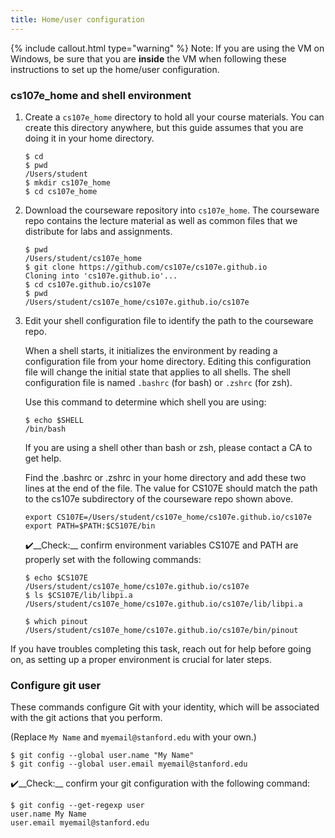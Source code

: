 ```yaml
---
title: Home/user configuration
---
```


{% include callout.html type="warning" %}
Note: If you are using the VM on Windows, be sure that you are __inside__ the VM when following these instructions to set up the home/user configuration.
</div>

### cs107e_home and shell environment
1. Create a `cs107e_home` directory to hold all your course materials. You can create this directory anywhere, but this guide
assumes that you are doing it in your home directory. 

    ```
    $ cd
    $ pwd
    /Users/student
    $ mkdir cs107e_home
    $ cd cs107e_home
    ```

2. Download the courseware repository into `cs107e_home`.  The courseware repo
contains the lecture material as well as common files that we distribute for
labs and assignments.

    ```
    $ pwd
    /Users/student/cs107e_home
    $ git clone https://github.com/cs107e/cs107e.github.io
    Cloning into 'cs107e.github.io'...
    $ cd cs107e.github.io/cs107e
    $ pwd
    /Users/student/cs107e_home/cs107e.github.io/cs107e
    ```

3. Edit your shell configuration file to identify the path to the courseware repo.  

    When a shell starts, it initializes the environment by reading a configuration file from your home directory. Editing this configuration file will change the initial state that applies to all shells.
    The shell configuration file is named `.bashrc` (for bash) or `.zshrc` (for zsh). 

    Use this command to determine which shell you are using:
    ```
    $ echo $SHELL
    /bin/bash
    ```

    If you are using a shell other than bash or zsh, please contact a CA to get help.

    Find the .bashrc or .zshrc in your home directory and add these two lines at the end of the file. The value for CS107E should match the path to the cs107e subdirectory of the courseware repo shown above. 
    ```
    export CS107E=/Users/student/cs107e_home/cs107e.github.io/cs107e
    export PATH=$PATH:$CS107E/bin
    ```


    ✔️__Check:__ confirm environment variables CS107E and PATH are properly set with the following commands:

    ```
    $ echo $CS107E
    /Users/student/cs107e_home/cs107e.github.io/cs107e
    $ ls $CS107E/lib/libpi.a
    /Users/student/cs107e_home/cs107e.github.io/cs107e/lib/libpi.a

    $ which pinout
    /Users/student/cs107e_home/cs107e.github.io/cs107e/bin/pinout
    ```

If you have troubles completing this task, reach out for help before going on, as setting up a proper
environment is crucial for later steps.

### Configure git user
These commands configure Git with your identity, which will be
associated with the git actions that you perform.

(Replace `My Name` and `myemail@stanford.edu` with your own.)

```
$ git config --global user.name "My Name"
$ git config --global user.email myemail@stanford.edu
```

✔️__Check:__ confirm your git configuration with the following command:

```
$ git config --get-regexp user
user.name My Name
user.email myemail@stanford.edu
```


